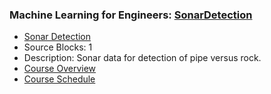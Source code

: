 ### Machine Learning for Engineers: [SonarDetection](https://www.apmonitor.com/pds/index.php/Main/SonarDetection)
- [Sonar Detection](https://www.apmonitor.com/pds/index.php/Main/SonarDetection)
 - Source Blocks: 1
 - Description: Sonar data for detection of pipe versus rock.
- [Course Overview](https://apmonitor.com/pds)
- [Course Schedule](https://apmonitor.com/pds/index.php/Main/CourseSchedule)

